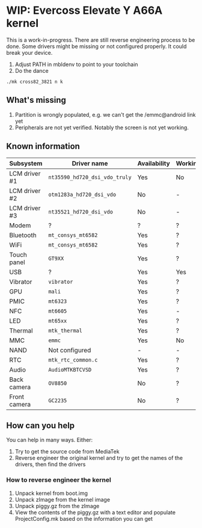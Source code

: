 # WIP: Evercoss Elevate Y A66A kernel

This is a work-in-progress. There are still reverse engineering process to be done. Some drivers might be missing or not configured properly.
It could break your device.

1. Adjust PATH in mbldenv to point to your toolchain
1. Do the dance

```
./mk cross82_3821 n k
```

## What's missing
1. Partition is wrongly populated, e.g. we can't get the /emmc@android link yet
1. Peripherals are not yet verified. Notably the screen is not yet working.

## Known information
| Subsystem | Driver name | Availability | Working |
|-----------|-------------|--------------|---------|
| LCM driver #1 | `nt35590_hd720_dsi_vdo_truly` | Yes | No |
| LCM driver #2 | `otm1283a_hd720_dsi_vdo`| No| - |
| LCM driver #3 | `nt35521_hd720_dsi_vdo` | No | - |
| Modem | ? | ? | ? |
| Bluetooth | `mt_consys_mt6582` | Yes | ? |
| WiFi | `mt_consys_mt6582` | Yes | ? |
| Touch panel | `GT9XX` | Yes | ? |
| USB | ? | Yes | Yes |
| Vibrator | `vibrator` | Yes | ? |
| GPU | `mali` | Yes | ? |
| PMIC | `mt6323` | Yes | ? |
| NFC | `mt6605` | Yes | - |
| LED | `mt65xx` | Yes | ? |
| Thermal | `mtk_thermal` | Yes | ? |
| MMC | `emmc` | Yes | No |
| NAND | Not configured | - | - |
| RTC | `mtk_rtc_common.c` | Yes | ? |
| Audio | `AudioMTKBTCVSD` | Yes | ? |
| Back camera | `OV8850` | No | ? |
| Front camera | `GC2235` | No | ? |

## How can you help
You can help in many ways. Either:
1. Try to get the source code from MediaTek
2. Reverse engineer the original kernel and try to get the names of the drivers, then find the drivers

### How to reverse engineer the kernel
1. Unpack kernel from boot.img
2. Unpack zImage from the kernel image
3. Unpack piggy.gz from the zImage
4. View the contents of the piggy.gz with a text editor and populate ProjectConfig.mk based on the information you can get
